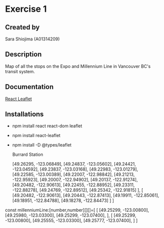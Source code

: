# Exercise 1

## Created by

Sara Shiojima (A01314209)

## Description

Map of all the stops on the Expo and Millennium Line in Vancouver BC's transit system.

## Documentation

[React Leaflet](https://react-leaflet.js.org/)

## Installations
- npm install react react-dom leaflet
- npm install react-leaflet

- npm install -D @types/leaflet






  <Marker position={} icon={icon}>
            <Popup>
                Burrard Station
           </Popup>
        </Marker>


    [49.26295, -123.06849],
    [49.24837, -123.05602],
    [49.24421, -123.04592],
    [49.23837, -123.03168],
    [49.22983, -123.01279],
    [49.22585, -123.00389],
    [49.22007, -122.98842],
    [49.21213, -122.95923],
    [49.20007, -122.94902],
    [49.20137, -122.91274],
    [49.20482, -122.90613],
    [49.22455, -122.88952],
    [49.23311, -122.88278],
    [49.24769, -122.89512],
    [49.25342, -122.91815]
    ],
    [
        [49.20482, -122.90613],
        [49.20443, -122.87413],
        [49.19911, -122.85061],
        [49.18951, -122.84788],
        [49.18278, -122.84473]
    ]
]

const millenniumLine:[number,number][][]=[
    [
        [49.25299, -123.00800],
        [49.25980, -123.03300],
        [49.25299, -123.07400], 
    ],
    [
        [49.25299, -123.00800],
        [49.25555, -123.03300],
        [49.25777, -123.07400], 
    ]
]